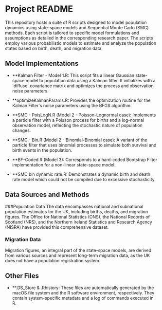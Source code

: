 # Project README
This repository hosts a suite of R scripts designed to model population dynamics using state-space models and Sequential Monte Carlo (SMC) methods. Each script is tailored to specific model formulations and assumptions as detailed in the corresponding research paper. The scripts employ various probabilistic models to estimate and analyze the population states based on birth, death, and migration data.

## Model Implementations
- **Kalman Filter - Model 1.R: This script fits a linear Gaussian state-space model to population data using a Kalman filter. It initializes with a 'diffuse' covariance matrix and optimizes the process and observation noise parameters.

- **optimizeKalmanParams.R: Provides the optimization routine for the Kalman Filter's noise parameters using the BFGS algorithm.

- **SMC - PoisLogN.R (Model 2 - Poisson-Lognormal case): Implements a particle filter with a Poisson process for births and a log-normal observation model, reflecting the stochastic nature of population changes.

- **SMC - Bin.R (Model 2 - Binomial-Binomial case): A variant of the particle filter that uses binomial processes to simulate both survival and birth events in the population.

- **BF-Coded.R (Model 3): Corresponds to a hard-coded Bootstrap Filter implementation for a non-linear state-space model.

- **SMC bin dynamic rate.R: Demonstrates a dynamic birth and death rate model which could not be compiled due to excessive stochasticity.

## Data Sources and Methods
###Population Data
The data encompasses national and subnational population estimates for the UK, including births, deaths, and migration figures. The Office for National Statistics (ONS), the National Records of Scotland (NRS), and the Northern Ireland Statistics and Research Agency (NISRA) have provided this comprehensive dataset.

### Migration Data
Migration figures, an integral part of the state-space models, are derived from various sources and represent long-term migration data, as the UK does not have a population registration system.

## Other Files
- **.DS_Store & .Rhistory: These files are automatically generated by the macOS file system and the R software environment, respectively. They contain system-specific metadata and a log of commands executed in R.